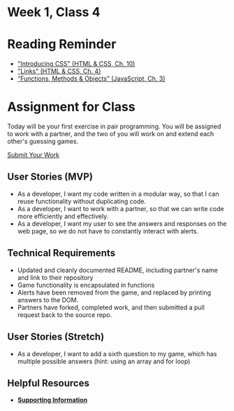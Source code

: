 # Week 1, Class 4

# Reading Reminder
* ["Introducing CSS" (HTML & CSS, Ch. 10)](https://canvas.instructure.com/courses/991898/assignments/4221192)
* ["Links" (HTML & CSS, Ch. 4)](https://canvas.instructure.com/courses/991898/assignments/4218865)
* [“Functions, Methods & Objects” (JavaScript, Ch. 3)](https://canvas.instructure.com/courses/991898/assignments/4218809)

# Assignment for Class
Today will be your first exercise in pair programming. You will be assigned to work with a partner, and the two of you will work on and extend each other's guessing games.

[Submit Your Work](https://canvas.instructure.com/courses/991898/assignments/4222874)

## User Stories (MVP)
 - As a developer, I want my code written in a modular way, so that I can reuse functionality without duplicating code.
 - As a developer, I want to work with a partner, so that we can write code more efficiently and effectively.
 - As a developer, I want my user to see the answers and responses on the web page, so we do not have to constantly interact with alerts.

## Technical Requirements
 - Updated and cleanly documented README, including partner's name and link to their repository
 - Game functionality is encapsulated in functions
 - Alerts have been removed from the game, and replaced by printing answers to the DOM.
 - Partners have forked, completed work, and then submitted a pull request back to the source repo.

## User Stories (Stretch)
- As a developer, I want to add a sixth question to my game, which has multiple possible answers (hint: using an array and for loop)

## Helpful Resources
- [**Supporting Information**](support.md)
